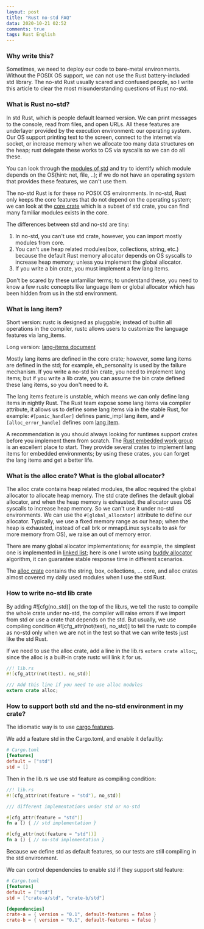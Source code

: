 ```yaml
---
layout: post
title: "Rust no-std FAQ"
data: 2020-10-21 02:52
comments: true
tags: Rust English
---
```


### Why write this?

Sometimes, we need to deploy our code to bare-metal environments. Without the POSIX OS support, we can not use the Rust battery-included std library. The no-std Rust usually scared and confused people, so I write this article to clear the most misunderstanding questions of Rust no-std.

### What is Rust no-std?

In std Rust, which is people default learned version. We can print messages to the console, read from files, and open URLs. All these features are underlayer provided by the execution environment: our operating system. Our OS support printing text to the screen, connect to the internet via socket, or increase memory when we allocate too many data structures on the heap; rust delegate these works to OS via syscalls so we can do all these.

You can look through the [modules of std](https://doc.rust-lang.org/stable/std/#modules) and try to identify which module depends on the OS(hint: net, file, ..); if we do not have an operating system that provides these features, we can't use them.

The no-std Rust is for these no POSIX OS environments. In no-std, Rust only keeps the core features that do not depend on the operating system; we can look at the [core crate](https://doc.rust-lang.org/stable/core/index.html) which is a subset of std crate, you can find many familiar modules exists in the core.

The differences between std and no-std are tiny:

1. In no-std, you can't use std crate, however, you can import mostly modules from core.
2. You can't use heap related modules(box, collections, string, etc.) because the default Rust memory allocator depends on OS syscalls to increase heap memory; unless you implement the global allocator.
3. If you write a bin crate, you must implement a few lang items.

Don't be scared by these unfamiliar terms; to understand these, you need to know a few rustc concepts like language item or global allocator which has been hidden from us in the std environment.

### What is lang item?

Short version: rustc is designed as pluggable; instead of builtin all operations in the compiler, rustc allows users to customize the language features via lang_items.

Long version: [lang-items document](https://doc.rust-lang.org/unstable-book/language-features/lang-items.html)

Mostly lang items are defined in the core crate; however, some lang items are defined in the std; for example, eh_personality is used by the failure mechanism. If you write a no-std bin crate, you need to implement lang items; but if you write a lib crate, you can assume the bin crate defined these lang items, so you don't need to it.

The lang items feature is unstable, which means we can only define lang items in nightly Rust. The Rust team expose some lang items via compiler attribute, it allows us to define some lang items via in the stable Rust, for example: `#[panic_handler]` defines panic_impl lang item, and `#[alloc_error_handle]` defines oom [lang item](https://github.com/rust-lang/rust/issues/51540).

A recommendation is you should always looking for runtimes support crates before you implement them from scratch. The [Rust embedded work group](https://github.com/rust-embedded) is an excellent place to start. They provide several crates to implement lang items for embedded environments; by using these crates, you can forget the lang items and get a better life.

### What is the alloc crate? What is the global allocator?

The alloc crate contains heap related modules, the alloc required the global allocator to allocate heap memory. The std crate defines the default global allocator, and when the heap memory is exhausted, the allocator uses OS syscalls to increase heap memory. So we can't use it under no-std environments. We can use the `#[global_allocator]` attribute to define our allocator. Typically, we use a fixed memory range as our heap; when the heap is exhausted, instead of call brk or mmap(Linux syscalls to ask for more memory from OS), we raise an out of memory error.

There are many global allocator implementations; for example, the simplest one is implemented in [linked list](https://github.com/phil-opp/linked-list-allocator); here is one I wrote using [buddy allocator](https://github.com/jjyr/buddy-alloc) algorithm, it can guarantee stable response time in different scenarios.

The [alloc crate](https://doc.rust-lang.org/stable/alloc/index.html#modules) contains the string, box, collections, ... core, and alloc crates almost covered my daily used modules when I use the std Rust.

### How to write no-std lib crate

By adding #![cfg(no_std)] on the top of the lib.rs, we tell the rustc to compile the whole crate under no-std, the compiler will raise errors if we import from std or use a crate that depends on the std. But usually, we use compiling condition #![cfg_attr(not(test), no_std)] to tell the rustc to compile as no-std only when we are not in the test so that we can write tests just like the std Rust.

If we need to use the alloc crate, add a line in the lib.rs `extern crate alloc`;, since the alloc is a built-in crate rustc will link it for us.

``` rust
//! lib.rs
#![cfg_attr(not(test), no_std)]

/// Add this line if you need to use alloc modules
extern crate alloc;
```

### How to support both std and the no-std environment in my crate?

The idiomatic way is to use [cargo features](https://doc.rust-lang.org/cargo/reference/features.html#features).

We add a feature std in the Cargo.toml, and enable it defaultly:

``` toml
# Cargo.toml
[features]
default = ["std"]
std = []
```

Then in the lib.rs we use std feature as compiling condition:

``` rust
//! lib.rs
#![cfg_attr(not(feature = "std"), no_std)]

/// different implementations under std or no-std

#[cfg_attr(feature = "std")]
fn a () { // std implementation }

#[cfg_attr(not(feature = "std"))]
fn a () { // no-std implementation }
```

Because we define std as default features, so our tests are still compiling in the std environment.

We can control dependencies to enable std if they support std feature:

``` toml
# Cargo.toml
[features]
default = ["std"]
std = ["crate-a/std", "crate-b/std"]

[dependencies]
crate-a = { version = "0.1", default-features = false }
crate-b = { version = "0.1", default-features = false }
```

